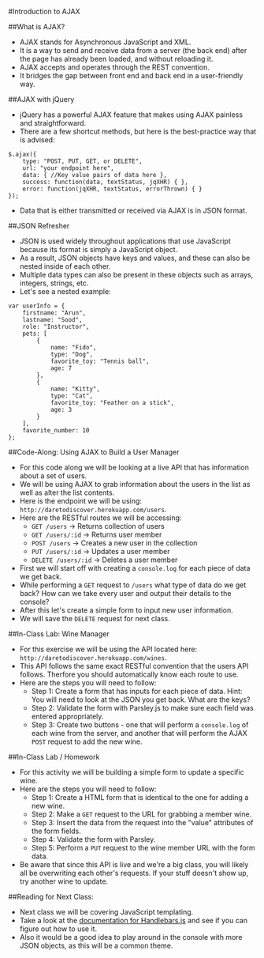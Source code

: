#Introduction to AJAX

##What is AJAX?
- AJAX stands for Asynchronous JavaScript and XML.
- It is a way to send and receive data from a server (the back end) after the page has already been loaded, and without reloading it.
- AJAX accepts and operates through the REST convention.
- It bridges the gap between front end and back end in a user-friendly way.

##AJAX with jQuery
- jQuery has a powerful AJAX feature that makes using AJAX painless and straightforward.
- There are a few shortcut methods, but here is the best-practice way that is advised:

```
$.ajax({
	type: "POST, PUT, GET, or DELETE",
	url: "your endpoint here",
	data: { //Key value pairs of data here },
	success: function(data, textStatus, jqXHR) { },
	error: function(jqXHR, textStatus, errorThrown) { }
});
```

- Data that is either transmitted or received via AJAX is in JSON format.

##JSON Refresher
- JSON is used widely throughout applications that use JavaScript because its format is simply a JavaScript object.
- As a result, JSON objects have keys and values, and these can also be nested inside of each other.
- Multiple data types can also be present in these objects such as arrays, integers, strings, etc.
- Let's see a nested example:

```
var userInfo = {
	firstname: "Arun",
	lastname: "Sood",
	role: "Instructor",
	pets: [
		{
			name: "Fido",
			type: "Dog",
			favorite_toy: "Tennis ball",
			age: 7
		},
		{
			name: "Kitty",
			type: "Cat",
			favorite_toy: "Feather on a stick",
			age: 3
		}
	],
	favorite_number: 10
};
```

##Code-Along: Using AJAX to Build a User Manager
- For this code along we will be looking at a live API that has information about a set of users.
- We will be using AJAX to grab information about the users in the list as well as alter the list contents.
- Here is the endpoint we will be using: `http://daretodiscover.herokuapp.com/users`.
- Here are the RESTful routes we will be accessing:
	- `GET /users` -> Returns collection of users
	- `GET /users/:id` -> Returns user member
	- `POST /users` -> Creates a new user in the collection
	- `PUT /users/:id` -> Updates a user member
	- `DELETE /users/:id` -> Deletes a user member
- First we will start off with creating a `console.log` for each piece of data we get back.
- While performing a `GET` request to `/users` what type of data do we get back? How can we take every user and output their details to the console?
- After this let's create a simple form to input new user information.
- We will save the `DELETE` request for next class.

##In-Class Lab: Wine Manager
- For this exercise we will be using the API located here: `http://daretodiscover.herokuapp.com/wines`.
- This API follows the same exact RESTful convention that the users API follows. Therfore you should automatically know each route to use.
- Here are the steps you will need to follow:
	- Step 1: Create a form that has inputs for each piece of data. Hint: You will need to look at the JSON you get back. What are the keys?
	- Step 2: Validate the form with Parsley.js to make sure each field was entered appropriately.
	- Step 3: Create two buttons - one that will perform a `console.log` of each wine from the server, and another that will perform the AJAX `POST` request to add the new wine.

##In-Class Lab / Homework
- For this activity we will be building a simple form to update a specific wine.
- Here are the steps you will need to follow:
	- Step 1: Create a HTML form that is identical to the one for adding a new wine.
	- Step 2: Make a `GET` request to the URL for grabbing a member wine.
	- Step 3: Insert the data from the request into the "value" attributes of the form fields.
	- Step 4: Validate the form with Parsley.
	- Step 5: Perform a `PUT` request to the wine member URL with the form data.
- Be aware that since this API is live and we're a big class, you will likely all be overwriting each other's requests. If your stuff doesn't show up, try another wine to update.

##Reading for Next Class:
- Next class we will be covering JavaScript templating.
- Take a look at the [documentation for Handlebars.js](http://handlebarsjs.com/) and see if you can figure out how to use it.
- Also it would be a good idea to play around in the console with more JSON objects, as this will be a common theme.